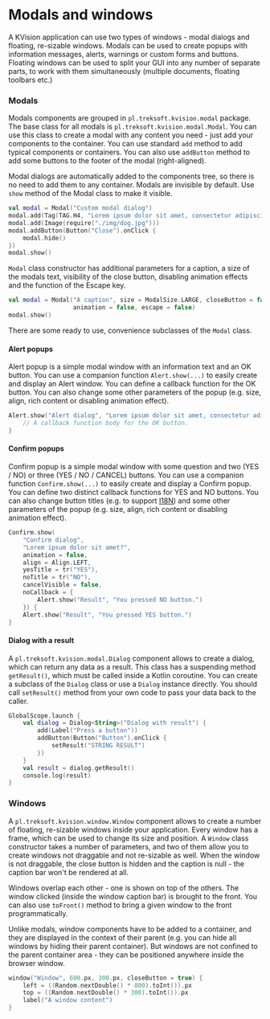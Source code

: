 # Modals and windows

A KVision application can use two types of windows - modal dialogs and floating, re-sizable windows. Modals can be used to create popups with information messages, alerts, warnings or custom forms and buttons. Floating windows can be used to split your GUI into any number of separate parts, to work with them simultaneously \(multiple documents, floating toolbars etc.\)

### Modals

Modals components are grouped in `pl.treksoft.kvision.modal` package. The base class for all modals is `pl.treksoft.kvision.modal.Modal`. You can use this class to create a modal with any content you need - just add your components to the container. You can use standard `add` method to add typical components or containers. You can also use `addButton` method to add some buttons to the footer of the modal \(right-aligned\).

Modal dialogs are automatically added to the components tree, so there is no need to add them to any container. Modals are invisible by default. Use `show` method of the Modal class to make it visible.

```kotlin
val modal = Modal("Custom modal dialog")
modal.add(Tag(TAG.H4, "Lorem ipsum dolor sit amet, consectetur adipiscing elit."))
modal.add(Image(require("./img/dog.jpg")))
modal.addButton(Button("Close").onClick {
    modal.hide()
})
modal.show()
```

`Modal` class constructor has additional parameters for a caption, a size of the modals text, visibility of the close button, disabling animation effects and the function of the Escape key.

```kotlin
val modal = Modal("A caption", size = ModalSize.LARGE, closeButton = false, 
                  animation = false, escape = false)
modal.show()
```

There are some ready to use, convenience subclasses of the `Modal` class.

#### Alert popups

Alert popup is a simple modal window with an information text and an OK button. You can use a companion function `Alert.show(...)` to easily create and display an Alert window. You can define a callback function for the OK button. You can also change some other parameters of the popup \(e.g. size, align, rich content or disabling animation effect\).

```kotlin
Alert.show("Alert dialog", "Lorem ipsum dolor sit amet, consectetur adipiscing.") {
    // A callback function body for the OK button.
}
```

#### Confirm popups

Confirm popup is a simple modal window with some question and two \(YES / NO\) or three \(YES / NO / CANCEL\) buttons. You can use a companion function `Confirm.show(...)` to easily create and display a Confirm popup. You can define two distinct callback functions for YES and NO buttons. You can also change button titles \(e.g. to support [I18N](internationalization.md)\) and some other parameters of the popup \(e.g. size, align, rich content or disabling animation effect\).

```kotlin
Confirm.show(
    "Confirm dialog",
    "Lorem ipsum dolor sit amet?",
    animation = false,
    align = Align.LEFT,
    yesTitle = tr("YES"),
    noTitle = tr("NO"),
    cancelVisible = false,
    noCallback = {
        Alert.show("Result", "You pressed NO button.")
    }) {
    Alert.show("Result", "You pressed YES button.")
}
```

#### Dialog with a result

A `pl.treksoft.kvision.modal.Dialog` component allows to create a dialog, which can return any data as a result. This class has a suspending method `getResult()`, which must be called inside a Kotlin coroutine. You can create a subclass of the `Dialog` class or use a `Dialog` instance directly. You should call `setResult()` method from your own code to pass your data back to the caller.

```kotlin
GlobalScope.launch {
    val dialog = Dialog<String>("Dialog with result") {
        add(Label("Press a button"))
        addButton(Button("Button").onClick {
            setResult("STRING RESULT")
        })
    }
    val result = dialog.getResult()
    console.log(result)
}
```

### Windows

A `pl.treksoft.kvision.window.Window` component allows to create a number of floating, re-sizable windows inside your application. Every window has a frame, which can be used to change its size and position. A `Window` class constructor takes a number of parameters, and two of them allow you to create windows not draggable and not re-sizable as well. When the window is not draggable, the close button is hidden and the caption is null - the caption bar won't be rendered at all.

Windows overlap each other - one is shown on top of the others. The window clicked \(inside the window caption bar\) is brought to the front. You can also use `toFront()` method to bring a given window to the front programmatically.

Unlike modals, window components have to be added to a container, and they are displayed in the context of their parent \(e.g. you can hide all windows by hiding their parent container\). But windows are not confined to the parent container area - they can be positioned anywhere inside the browser window.

```kotlin
window("Window", 600.px, 300.px, closeButton = true) {
    left = ((Random.nextDouble() * 800).toInt()).px
    top = ((Random.nextDouble() * 300).toInt()).px
    label("A window content")
}
```



